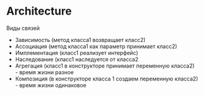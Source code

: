# Architecture

Виды связей
  - Зависимость (метод класса1 возвращает класс2)
  - Ассоциация (метод класса1 как параметр принимает класс2)
  - Имплементация (класс1 реализует интерфейс)
  - Наследование (класс1 наследуется от класса2    
  - Агрегация (класс1 в конструкторе принимает переменную класса2) - время жизни разное
  - Композиция (в конструкторе класса 1 создаем переменную класса2) - время жизни одинаковое


